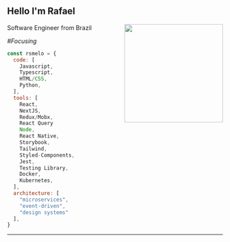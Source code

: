 <h2>Hello I'm Rafael</h2>
<img align='right' src="https://media2.giphy.com/media/zkRQ24mPZ1HvHj9pZ6/giphy.gif" width="230">
<p>Software Engineer from Brazil</p>

<em>#Focusing</em>

```javascript
const rsmelo = {
  code: [
    Javascript,
    Typescript,
    HTML/CSS,
    Python,
  ],
  tools: [
    React,
    NextJS,
    Redux/Mobx,
    React Query
    Node,
    React Native,
    Storybook,
    Tailwind,
    Styled-Components,
    Jest,
    Testing Library,
    Docker,
    Kubernetes,
  ],
  architecture: [
    "microservices",
    "event-driven",
    "design systems"
  ],
}
```

---
